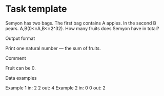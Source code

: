 <!-- ENGLISH -->
# Task template

Semyon has two bags. The first bag contains A apples. In the second B pears. A,B(0<=A,B<=2^32).
How many fruits does Semyon have in total?

Output format

Print one natural number — the sum of fruits.

Comment

Fruit can be 0.

Data examples

Example 1
in:
2 2
out:
4
Example 2
in:
0 0
out:
2